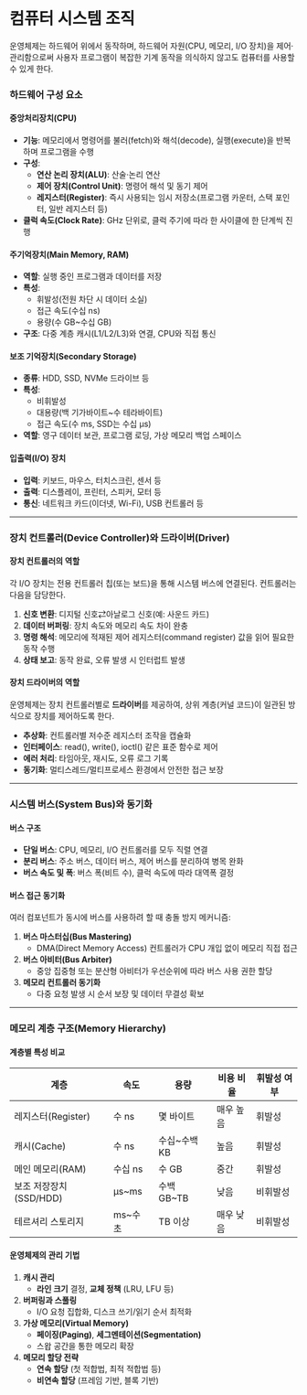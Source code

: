 # 컴퓨터 시스템 조직

운영체제는 하드웨어 위에서 동작하며, 하드웨어 자원(CPU, 메모리, I/O 장치)을 제어·관리함으로써 사용자 프로그램이 복잡한 기계 동작을 의식하지 않고도 컴퓨터를 사용할 수 있게 한다.&#x20;

### 하드웨어 구성 요소

#### 중앙처리장치(CPU)

* **기능**: 메모리에서 명령어를 불러(fetch)와 해석(decode), 실행(execute)을 반복하며 프로그램을 수행
* **구성**:
  * **연산 논리 장치(ALU)**: 산술·논리 연산
  * **제어 장치(Control Unit)**: 명령어 해석 및 동기 제어
  * **레지스터(Register)**: 즉시 사용되는 임시 저장소(프로그램 카운터, 스택 포인터, 일반 레지스터 등)
* **클럭 속도(Clock Rate)**: GHz 단위로, 클럭 주기에 따라 한 사이클에 한 단계씩 진행

#### 주기억장치(Main Memory, RAM)

* **역할**: 실행 중인 프로그램과 데이터를 저장
* **특성**:
  * 휘발성(전원 차단 시 데이터 소실)
  * 접근 속도(수십 ns)
  * 용량(수 GB\~수십 GB)
* **구조**: 다중 계층 캐시(L1/L2/L3)와 연결, CPU와 직접 통신

#### 보조 기억장치(Secondary Storage)

* **종류**: HDD, SSD, NVMe 드라이브 등
* **특성**:
  * 비휘발성
  * 대용량(백 기가바이트\~수 테라바이트)
  * 접근 속도(수 ms, SSD는 수십 μs)
* **역할**: 영구 데이터 보관, 프로그램 로딩, 가상 메모리 백업 스페이스

#### 입출력(I/O) 장치

* **입력**: 키보드, 마우스, 터치스크린, 센서 등
* **출력**: 디스플레이, 프린터, 스피커, 모터 등
* **통신**: 네트워크 카드(이더넷, Wi-Fi), USB 컨트롤러 등

***

### 장치 컨트롤러(Device Controller)와 드라이버(Driver)

#### 장치 컨트롤러의 역할

각 I/O 장치는 전용 컨트롤러 칩(또는 보드)을 통해 시스템 버스에 연결된다. 컨트롤러는 다음을 담당한다.

1. **신호 변환**: 디지털 신호⇄아날로그 신호(예: 사운드 카드)
2. **데이터 버퍼링**: 장치 속도와 메모리 속도 차이 완충
3. **명령 해석**: 메모리에 적재된 제어 레지스터(command register) 값을 읽어 필요한 동작 수행
4. **상태 보고**: 동작 완료, 오류 발생 시 인터럽트 발생

#### 장치 드라이버의 역할

운영체제는 장치 컨트롤러별로 **드라이버**를 제공하여, 상위 계층(커널 코드)이 일관된 방식으로 장치를 제어하도록 한다.

* **추상화**: 컨트롤러별 저수준 레지스터 조작을 캡슐화
* **인터페이스**: read(), write(), ioctl() 같은 표준 함수로 제어
* **에러 처리**: 타임아웃, 재시도, 오류 로그 기록
* **동기화**: 멀티스레드/멀티프로세스 환경에서 안전한 접근 보장

***

### 시스템 버스(System Bus)와 동기화

#### 버스 구조

* **단일 버스**: CPU, 메모리, I/O 컨트롤러를 모두 직렬 연결
* **분리 버스**: 주소 버스, 데이터 버스, 제어 버스를 분리하여 병목 완화
* **버스 속도 및 폭**: 버스 폭(비트 수), 클럭 속도에 따라 대역폭 결정

#### 버스 접근 동기화

여러 컴포넌트가 동시에 버스를 사용하려 할 때 충돌 방지 메커니즘:

1. **버스 마스터십(Bus Mastering)**
   * DMA(Direct Memory Access) 컨트롤러가 CPU 개입 없이 메모리 직접 접근
2. **버스 아비터(Bus Arbiter)**
   * 중앙 집중형 또는 분산형 아비터가 우선순위에 따라 버스 사용 권한 할당
3. **메모리 컨트롤러 동기화**
   * 다중 요청 발생 시 순서 보장 및 데이터 무결성 확보

***

### 메모리 계층 구조(Memory Hierarchy)

#### 계층별 특성 비교

| 계층               | 속도      | 용량        | 비용 비율 | 휘발성 여부 |
| ---------------- | ------- | --------- | ----- | ------ |
| 레지스터(Register)   | 수 ns    | 몇 바이트     | 매우 높음 | 휘발성    |
| 캐시(Cache)        | 수 ns    | 수십\~수백 KB | 높음    | 휘발성    |
| 메인 메모리(RAM)      | 수십 ns   | 수 GB      | 중간    | 휘발성    |
| 보조 저장장치(SSD/HDD) | µs\~ms  | 수백 GB\~TB | 낮음    | 비휘발성   |
| 테르셔리 스토리지        | ms\~수 초 | TB 이상     | 매우 낮음 | 비휘발성   |

#### 운영체제의 관리 기법

1. **캐시 관리**
   * **라인 크기** 결정, **교체 정책** (LRU, LFU 등)
2. **버퍼링과 스풀링**
   * I/O 요청 집합화, 디스크 쓰기/읽기 순서 최적화
3. **가상 메모리(Virtual Memory)**
   * **페이징(Paging)**, **세그멘테이션(Segmentation)**
   * 스왑 공간을 통한 메모리 확장
4. **메모리 할당 전략**
   * **연속 할당** (첫 적합법, 최적 적합법 등)
   * **비연속 할당** (프레임 기반, 블록 기반)
